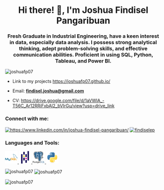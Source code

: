 <h1 align="center">Hi there! 👋, I'm Joshua Findisel Pangaribuan</h1>
<h3 align="center">Fresh Graduate in Industrial Engineering, have a keen interest in data, especially data analysis. I possess strong analytical thinking, adept problem-solving skills, and effective communication abilities. Proficient in using SQL, Python, Tableau, and Power BI.</h3>

<p align="left"> <img src="https://komarev.com/ghpvc/?username=joshuafp07&label=Profile%20views&color=0e75b6&style=flat" alt="joshuafp07" /> </p>

- Link to my projects https://joshuafp07.github.io/

- Email: **findisel.joshua@gmail.com**

- CV: https://drive.google.com/file/d/1aVWIA_-T56C_Ar12RRiFxbAl2_bVIrGu/view?usp=drive_link

<h3 align="left">Connect with me:</h3>
<p align="left">
<a href="https://www.linkedin.com/in/joshua-findisel-pangaribuan/" target="blank"><img align="center" src="https://raw.githubusercontent.com/rahuldkjain/github-profile-readme-generator/master/src/images/icons/Social/linked-in-alt.svg" alt="https://www.linkedin.com/in/joshua-findisel-pangaribuan/" height="30" width="40" /></a>
<a href="https://instagram.com/findiselep" target="blank"><img align="center" src="https://raw.githubusercontent.com/rahuldkjain/github-profile-readme-generator/master/src/images/icons/Social/instagram.svg" alt="findiselep" height="30" width="40" /></a>
</p>

<h3 align="left">Languages and Tools:</h3>
<p align="left"> <a href="https://www.mysql.com/" target="_blank" rel="noreferrer"> <img src="https://raw.githubusercontent.com/devicons/devicon/master/icons/mysql/mysql-original-wordmark.svg" alt="mysql" width="40" height="40"/> </a> <a href="https://pandas.pydata.org/" target="_blank" rel="noreferrer"> <img src="https://raw.githubusercontent.com/devicons/devicon/2ae2a900d2f041da66e950e4d48052658d850630/icons/pandas/pandas-original.svg" alt="pandas" width="40" height="40"/> </a> <a href="https://www.postgresql.org" target="_blank" rel="noreferrer"> <img src="https://raw.githubusercontent.com/devicons/devicon/master/icons/postgresql/postgresql-original-wordmark.svg" alt="postgresql" width="40" height="40"/> </a> <a href="https://www.python.org" target="_blank" rel="noreferrer"> <img src="https://raw.githubusercontent.com/devicons/devicon/master/icons/python/python-original.svg" alt="python" width="40" height="40"/> </a> </p>

<p><img align="left" src="https://github-readme-stats.vercel.app/api/top-langs?username=joshuafp07&show_icons=true&locale=en&layout=compact" alt="joshuafp07" /></p>

<p>&nbsp;<img align="center" src="https://github-readme-stats.vercel.app/api?username=joshuafp07&show_icons=true&locale=en" alt="joshuafp07" /></p>

<p><img align="center" src="https://github-readme-streak-stats.herokuapp.com/?user=joshuafp07&" alt="joshuafp07" /></p>
